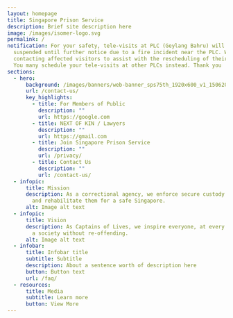 ```yaml
---
layout: homepage
title: Singapore Prison Service
description: Brief site description here
image: /images/isomer-logo.svg
permalink: /
notification: For your safety, tele-visits at PLC (Geylang Bahru) will be
  suspended until further notice due to a fire incident near the PLC. We will be
  contacting affected visitors to assist with the rescheduling of their visits.
  You many schedule your tele-visits at other PLCs instead. Thank you
sections:
  - hero:
      background: /images/banners/web-banner_sps75th_1920x600_v1_15062021-compressed.jpg
      url: /contact-us/
      key_highlights:
        - title: For Members of Public
          description: ""
          url: https://google.com
        - title: NEXT OF KIN / Lawyers
          description: ""
          url: https://gmail.com
        - title: Join Singapore Prison Service
          description: ""
          url: /privacy/
        - title: Contact Us
          description: ""
          url: /contact-us/
  - infopic:
      title: Mission
      description: As a correctional agency, we enforce secure custody of offenders
        and rehabilitate them for a safe Singapore.
      alt: Image alt text
  - infopic:
      title: Vision
      description: As Captains of Lives, we inspire everyone, at every chance, towards
        a society without re-offending.
      alt: Image alt text
  - infobar:
      title: Infobar title
      subtitle: Subtitle
      description: About a sentence worth of description here
      button: Button text
      url: /faq/
  - resources:
      title: Media
      subtitle: Learn more
      button: View More
---
```

